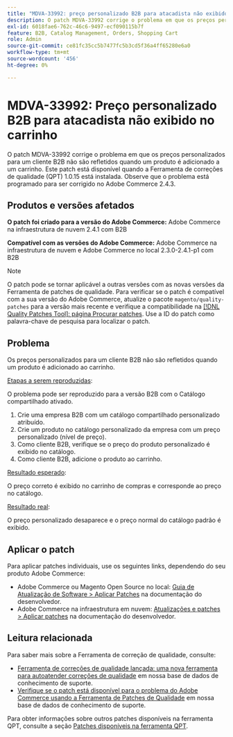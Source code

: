 ```yaml
---
title: "MDVA-33992: preço personalizado B2B para atacadista não exibido no carrinho"
description: O patch MDVA-33992 corrige o problema em que os preços personalizados para um cliente B2B não são refletidos quando um produto é adicionado a um carrinho. Este patch está disponível quando a Ferramenta de correções de qualidade (QPT) 1.0.15 está instalada. Observe que o problema está programado para ser corrigido no Adobe Commerce 2.4.3.
exl-id: 6018fae6-762c-46c6-9497-ecf090115b7f
feature: B2B, Catalog Management, Orders, Shopping Cart
role: Admin
source-git-commit: ce81fc35cc5b7477fc5b3cd5f36a4ff65280e6a0
workflow-type: tm+mt
source-wordcount: '456'
ht-degree: 0%

---
```


# MDVA-33992: Preço personalizado B2B para atacadista não exibido no carrinho

O patch MDVA-33992 corrige o problema em que os preços personalizados para um cliente B2B não são refletidos quando um produto é adicionado a um carrinho. Este patch está disponível quando a Ferramenta de correções de qualidade (QPT) 1.0.15 está instalada. Observe que o problema está programado para ser corrigido no Adobe Commerce 2.4.3.

## Produtos e versões afetados

**O patch foi criado para a versão do Adobe Commerce:** Adobe Commerce na infraestrutura de nuvem 2.4.1 com B2B

**Compatível com as versões do Adobe Commerce:** Adobe Commerce na infraestrutura de nuvem e Adobe Commerce no local 2.3.0-2.4.1-p1 com B2B

>[!NOTE]
>
>O patch pode se tornar aplicável a outras versões com as novas versões da Ferramenta de patches de qualidade. Para verificar se o patch é compatível com a sua versão do Adobe Commerce, atualize o pacote `magento/quality-patches` para a versão mais recente e verifique a compatibilidade na [[!DNL Quality Patches Tool]: página Procurar patches](https://devdocs.magento.com/quality-patches/tool.html#patch-grid). Use a ID do patch como palavra-chave de pesquisa para localizar o patch.

## Problema

Os preços personalizados para um cliente B2B não são refletidos quando um produto é adicionado ao carrinho.

<u>Etapas a serem reproduzidas</u>:

O problema pode ser reproduzido para a versão B2B com o Catálogo compartilhado ativado.

1. Crie uma empresa B2B com um catálogo compartilhado personalizado atribuído.
1. Crie um produto no catálogo personalizado da empresa com um preço personalizado (nível de preço).
1. Como cliente B2B, verifique se o preço do produto personalizado é exibido no catálogo.
1. Como cliente B2B, adicione o produto ao carrinho.

<u>Resultado esperado</u>:

O preço correto é exibido no carrinho de compras e corresponde ao preço no catálogo.

<u>Resultado real</u>:

O preço personalizado desaparece e o preço normal do catálogo padrão é exibido.

## Aplicar o patch

Para aplicar patches individuais, use os seguintes links, dependendo do seu produto Adobe Commerce:

* Adobe Commerce ou Magento Open Source no local: [Guia de Atualização de Software > Aplicar Patches](https://devdocs.magento.com/guides/v2.4/comp-mgr/patching/mqp.html) na documentação do desenvolvedor.
* Adobe Commerce na infraestrutura em nuvem: [Atualizações e patches > Aplicar patches](https://devdocs.magento.com/cloud/project/project-patch.html) na documentação do desenvolvedor.

## Leitura relacionada

Para saber mais sobre a Ferramenta de correção de qualidade, consulte:

* [Ferramenta de correções de qualidade lançada: uma nova ferramenta para autoatender correções de qualidade](/help/announcements/adobe-commerce-announcements/magento-quality-patches-released-new-tool-to-self-serve-quality-patches.md) em nossa base de dados de conhecimento de suporte.
* [Verifique se o patch está disponível para o problema do Adobe Commerce usando a Ferramenta de Patches de Qualidade](/help/support-tools/patches-available-in-qpt-tool/check-patch-for-magento-issue-with-magento-quality-patches.md) em nossa base de dados de conhecimento de suporte.

Para obter informações sobre outros patches disponíveis na ferramenta QPT, consulte a seção [Patches disponíveis na ferramenta QPT](https://support.magento.com/hc/en-us/sections/360010506631-Patches-available-in-QPT-tool-).

